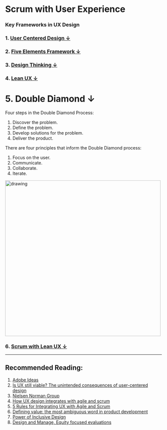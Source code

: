 # Scrum with User Experience 

### Key Frameworks in UX Design

### 1. [User Centered Design  ↓](https://github.com/blessinvarkey/musings/blob/main/posts/design/user-centered-design.md#1-user-centered-design-)  
### 2. [Five Elements Framework ↓](https://github.com/blessinvarkey/musings/blob/main/posts/design/five-elements-framework.md#2-five-elements-framework-)
### 3. [Design Thinking ↓](https://github.com/blessinvarkey/musings/blob/main/posts/design/design-thinking.md#3-design-thinking-)
### 4. [Lean UX ↓](https://github.com/blessinvarkey/musings/blob/main/posts/design/lean-ux.md#4-lean-ux-)

# 5. Double Diamond ↓

Four steps in the Double Diamond Process:
1. Discover the problem.
2. Define the problem. 
3. Develop solutions for the problem. 
4. Deliver the product. 

There are four principles that inform the Double Diamond process: 
1. Focus on the user. 
2. Communicate.
3. Collaborate.
4. Iterate. 

<img src = "https://upload.wikimedia.org/wikipedia/commons/b/bd/Double_diamond.png" alt = "drawing" width = "500">

### 6. [Scrum with Lean UX ↓](https://github.com/blessinvarkey/musings/blob/main/posts/Scrum/12-04-2021-user-experience-scrum.md#6-scrum-with-lean-ux-)

---
## Recommended Reading:
1. [Adobe Ideas](https://xd.adobe.com/ideas/)
2. [Is UX still viable? The unintended consequences of user-centered design](https://uxdesign.cc)
3. [Nielsen Norman Group](https://www.nngroup.com/articles/)
4. [How UX design integrates with agile and scrum](https://medium.com/swlh/here-is-how-ux-design-integrates-with-agile-and-scrum-4f3cf8c10e24)
5. [5 Rules for Integrating UX with Agile and Scrum](https://medium.com/swlh/5-rules-for-integrating-ux-with-agile-scrum-b048babb9a89)
6. [Defining value: the most ambiguous word in product development](https://medium.com/swlh/defining-value-the-most-ambiguous-word-in-product-development-3c36af377ecd)
7. [Power of Inclusive Design](https://www.designbetter.co/podcast/benjamin-evans)
8. [Design and Manage, Equity focused evaluations](https://evalpartners.org/sites/default/files/EWP5_Equity_focused_evaluations.pdf)
